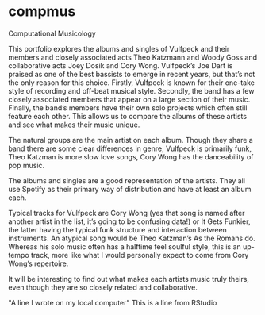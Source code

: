 # compmus
Computational Musicology

This portfolio explores the albums and singles of Vulfpeck and their members and closely associated acts Theo Katzmann and Woody Goss and collaborative acts Joey Dosik and Cory Wong. Vulfpeck’s Joe Dart is praised as one of the best bassists to emerge in recent years, but that’s not the only reason for this choice. Firstly, Vulfpeck is known for their one-take style of recording and off-beat musical style. Secondly, the band has a few closely associated members that appear on a large section of their music. Finally, the band’s members have their own solo projects which often still feature each other. This allows us to compare the albums of these artists and see what makes their music unique.

The natural groups are the main artist on each album. Though they share a band there are some clear differences in genre, Vulfpeck is primarily funk, Theo Katzman is more slow love songs, Cory Wong has the danceability of pop music.

The albums and singles are a good representation of the artists. They all use Spotify as their primary way of distribution and have at least an album each.

Typical tracks for Vulfpeck are Cory Wong (yes that song is named after another artist in the list, it’s going to be confusing data!) or It Gets Funkier, the latter having the typical funk structure and interaction between instruments. An atypical song would be Theo Katzman’s As the Romans do. Whereas his solo music often has a halftime feel soulful style, this is an up-tempo track, more like what I would personally expect to come from Cory Wong’s repertoire. 

It will be interesting to find out what makes each artists music truly theirs, even though they are so closely related and collaborative.

"A line I wrote on my local computer" 
This is a line from RStudio
